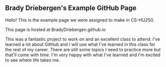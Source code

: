 ## Brady Driebergen's Example GitHub Page

Hello! This is the example page we were assigned to make in CS-HU250.

This page is hosted at BradyDriebergen.github.io

This was a fantastic project to work on and an excellent class to attend. I've learned a lot
about GitHub and I will use what I've learned in this class for the rest of my career. There are
still some topics I need to practice more but that'll come with time. I'm very happy with what
I've learned and I'm excited to see where life takes me.
